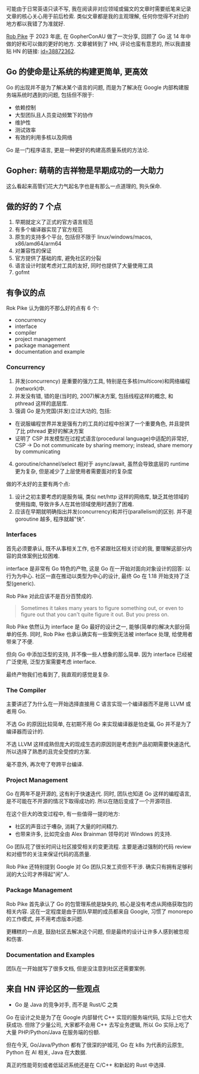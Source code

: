 可能由于日常英语只读不写, 我在阅读非对应领域或偏文的文章时需要纸笔来记录文章的核心关心用于前后检索.
类似文章都是我的主观理解, 任何你觉得不对劲的地方都以我错了为准就好.

[Rob Pike](https://commandcenter.blogspot.com/2024/01/what-we-got-right-what-we-got-wrong.html)
于 2023 年底, 在 GopherConAU 做了一次分享, 回顾了 Go 这 14 年中做的好和可以做的更好的地方.
文章被转到了 HN, 评论也蛮有意思的, 所以我直接贴 HN 的链接: [id=38872362](https://news.ycombinator.com/item?id=38872362).

## Go 的使命是让系统的构建更简单, 更高效
Go 的出现并不是为了解决某个语言的问题, 而是为了解决在 Google 内部构建服务端系统时遇到的问题,
包括但不限于:
- 依赖控制
- 大型团队且人员变动频繁下的协作
- 维护性
- 测试效率
- 有效的利用多核以及网络

Go 是一门程序语言, 更是一种更好的构建高质量系统的方法论.

## Gopher: 萌萌的吉祥物是早期成功的一大助力
这么看起来高管们花大力气起名字也是有那么一点道理的, 狗头保命.

## 做的好的 7 个点
1. 早期就定义了正式的官方语言规范
2. 有多个编译器实现了官方规范
3. 原生的支持多个平台, 包括但不限于 linux/windows/macos, x86/amd64/arm64
4. 对兼容性的保证
5. 官方提供了基础的库, 避免社区的分裂
6. 语言设计时就考虑对工具的友好, 同时也提供了大量使用工具
7. gofmt

## 有争议的点
Rok Pike 认为做的不那么好的点有 6 个:
- concurrency
- interface
- compiler
- project management
- package management
- documentation and example

### Concurrency
1. 并发(concurrency) 是重要的强力工具, 特别是在多核(multicore)和网络编程(network)中.
2. 并发没有错, 错的是(当时的, 2007)解决方案, 包括线程这样的概念, 和 pthread 这样的底层库.
3. 强调 Go 是为党国(并发)立过大功的, 包括:
- 在说服编程世界并发是强有力的工具的过程中扮演了一个重要角色, 并且提供了比 pthread 更好的解决方案
- 证明了 CSP 并发模型在过程式语言(procedural language)中适配的非常好, CSP -> Do not communicate by sharing memory; instead, share memory by communicating
4. goroutine/channel/select 相对于 async/await, 虽然会导致底层的 runtime 更为复杂, 但是减少了上层使用者需要面对的复杂度

做的不太好的主要有两个点:
1. 设计之初主要考虑的是服务端, 类似 net/http 这样的网络库, 缺乏其他领域的使用指南, 导致许多人在其他领域使用时遇到了困难.
2. 应该在早期就明确指出并发(concurrency)和并行(parallelism)的区别. 并不是 goroutine 越多, 程序就越"快".

### Interfaces
首先必须要承认, 既不从事相关工作, 也不紧跟社区相关讨论的我, 要理解这部分内容的具体案例比较困难.

interface 是非常有 Go 特色的产物, 这是 Go 在一开始对面向对象设计的回答: 以行为为中心.
社区一直在推动以类型为中心的设计, 最终 Go 在 1.18 开始支持了泛型(generic).

Rob Pike 对此应该不是百分百赞成的.
> Sometimes it takes many years to figure something out, or even to figure out that you can't quite figure it out. But you press on.

Rob Pike 依然认为 interface 是 Go 最好的设计之一, 能够(简单的)解决大部分简单的任务.
同时, Rob Pike 也承认确实有一些案例无法被 interface 处理, 给使用者带来了不便.

但向 Go 中添加泛型的支持, 并不像一些人想象的那么简单.
因为 interface 已经被广泛使用, 泛型方案需要考虑 interface.

最终产物我们也看到了, 我直观的感觉是复杂.

### The Compiler
主要讲述了为什么在一开始选择直接用 C 语言实现一个编译器而不是用 LLVM 或者用 Go.

不选 Go 的原因比较简单, 在初期不用 Go 来实现编译器是怕走偏, Go 并不是为了编译器而设计的.

不选 LLVM 这样成熟但庞大的现成生态的原因则是考虑到产品初期需要快速迭代,
所以选择了熟悉的且完全受控的方案.

毫不意外, 再次夸了夸跨平台编译.

### Project Management
Go 在两年不是开源的, 这有利于快速迭代.
同时, 团队也知道 Go 这样的编程语言, 是不可能在不开源的情况下取得成功的.
所以在随后变成了一个开源项目.

在这个巨大的改变过程中, 有一些值得一提的地方:
- 社区的声音过于嘈杂, 消耗了大量的时间精力.
- 也带来许多, 比如完全由 Alex Brainman 领导的对 Windows 的支持.

Go 团队花了很长时间让社区接受相关的变更流程.
主要是通过强制的代码 review 和对细节的关注来保证代码的高质量.

Rob Pike 还特别提到 Google 对 Go 团队只发工资但不干涉.
确实只有拥有足够利润的大公司才养得起"闲"人.

### Package Management
Rob Pike 首先承认了 Go 的包管理系统是缺失的, 核心是没有考虑从网络获取包的相关内容.
这在一定程度是由于团队早期的成员都来自 Google, 习惯了 monorepo 的工作模式, 并不用考虑版本问题.

更糟糕的一点是, 鼓励社区去解决这个问题, 但是最终的设计让许多人感到被忽视和伤害.

### Documentation and Examples
团队在一开始就写了很多文档, 但是没注意到社区还需要案例.

## 来自 HN 评论区的一些观点
- Go 是 Java 的竞争对手, 而不是 Rust/C 之类

Go 在设计之处是为了在 Google 内部替代 C++ 实现的服务端代码, 实际上它也大获成功.
但除了少量公司, 大家都不会用 C++ 去写业务逻辑, 所以 Go 实际上吃了大量 PHP/Python/Java 在服务端的份额.

但在今天, Go/Java/Python 都有了很深的护城河,
Go 在 k8s 为代表的云原生, Python 在 AI 相关, Java 在大数据.

真正的性能苛刻或者低延迟系统还是在 C/C++ 和新起的 Rust 中选择.
